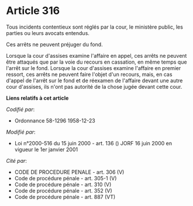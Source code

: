 # Article 316

Tous incidents contentieux sont réglés par la cour, le ministère public, les parties ou leurs avocats entendus. 

Ces arrêts ne peuvent préjuger du fond. 

Lorsque la cour d'assises examine l'affaire en appel, ces arrêts ne peuvent être attaqués que par la voie du recours en
cassation, en même temps que l'arrêt sur le fond. Lorsque la cour d'assises examine l'affaire en premier ressort, ces arrêts
ne peuvent faire l'objet d'un recours, mais, en cas d'appel de l'arrêt sur le fond et de réexamen de l'affaire devant une
autre cour d'assises, ils n'ont pas autorité de la chose jugée devant cette cour.

**Liens relatifs à cet article**

_Codifié par_:

  - Ordonnance 58-1296 1958-12-23

_Modifié par_:

  - Loi n°2000-516 du 15 juin 2000 - art. 136 () JORF 16 juin 2000 en vigueur le 1er janvier 2001

_Cité par_:

  - CODE DE PROCEDURE PENALE - art. 306 (V)
  - Code de procédure pénale - art. 305-1 (V)
  - Code de procédure pénale - art. 310 (V)
  - Code de procédure pénale - art. 352 (V)
  - Code de procédure pénale - art. 887 (VT)
